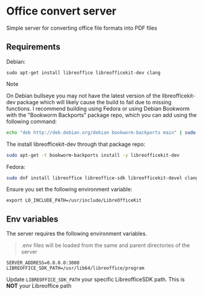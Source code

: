 # Office convert server 

Simple server for converting office file formats into PDF files

## Requirements

Debian:

```
sudo apt-get install libreoffice libreofficekit-dev clang
```
> [!NOTE]
> On Debian bullseye you may not have the latest version of the libreofficekit-dev package which will likely cause the build to fail due to missing functions. I recommend building using Fedora or using Debian Bookworm with the "Bookworm Backports" package repo, which you can add using the following command:
> ```sh
> echo "deb http://deb.debian.org/debian bookworm-backports main" | sudo tee /etc/apt/sources.list.d/bookworm-backports.list > /dev/null 
> ```
> The install libreofficekit-dev through that package repo:
> ```sh
> sudo apt-get -t bookworm-backports install -y libreofficekit-dev
> ```

Fedora:

```sh
sudo dnf install libreoffice libreoffice-sdk libreofficekit-devel clang
```

Ensure you set the following environment variable:

```
export LO_INCLUDE_PATH=/usr/include/LibreOfficeKit
```

## Env variables
 
The server requires the following environment variables. 

> .env files will be loaded from the same and parent directories of the server

```
SERVER_ADDRESS=0.0.0.0:3000
LIBREOFFICE_SDK_PATH=/usr/lib64/libreoffice/program
```

Update `LIBREOFFICE_SDK_PATH` your specific LibreofficeSDK path. This is **NOT** your Libreoffice path